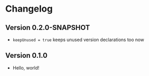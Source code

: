 # Changelog

Version 0.2.0-SNAPSHOT
-------------
* `keepUnused = true` keeps unused version declarations too now

Version 0.1.0
-------------
* Hello, world!
